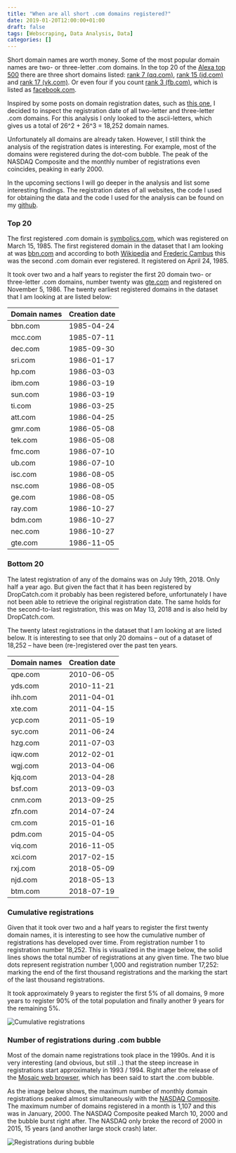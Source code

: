 ```yaml
---
title: "When are all short .com domains registered?"
date: 2019-01-20T12:00:00+01:00
draft: false
tags: [Webscraping, Data Analysis, Data]
categories: []
---
```


Short domain names are worth money. Some of the most popular domain names are two- or three-letter .com domains. In the top 20 of the [Alexa top 500](https://www.alexa.com/topsites) there are three short domains listed: [rank 7 (qq.com)](https://www.qq.com), [rank 15 (jd.com)](https://www.jd.com) and [rank 17 (vk.com)](https://www.vk.com). Or even four if you count [rank 3 (fb.com)](https://www.fb.com), which is listed as [facebook.com](https://www.facebook.com).

Inspired by some posts on domain registration dates, such as [this one](https://www.cambus.net/oldest-domains-in-the-com-net-and-org-tlds/), I decided to inspect the registration date of all two-letter and three-letter .com domains. For this analysis I only looked to the ascii-letters, which gives us a total of 26^2 + 26^3 = 18,252 domain names.

Unfortunately all domains are already taken. However, I still think the analysis of the registration dates is interesting. For example, most of the domains were registered during the dot-com bubble. The peak of the NASDAQ Composite and the monthly number of registrations even coincides, peaking in early 2000.

In the upcoming sections I will go deeper in the analysis and list some interesting findings. The registration dates of all websites, the code I used for obtaining the data and the code I used for the analysis can be found on my [github](https://github.com/uijl/uijl.github.io_code/tree/master/Oldest-Domains).

### Top 20

The first registered .com domain is [symbolics.com](https://www.symbolics.com), which was registered on March 15, 1985. The first registered domain in the dataset that I am looking at was [bbn.com](https://www.bbn.com) and according to both [Wikipedia](https://en.wikipedia.org/wiki/List_of_the_oldest_currently_registered_Internet_domain_names) and [Frederic Cambus](https://www.cambus.net/oldest-domains-in-the-com-net-and-org-tlds/) this was the second .com domain ever registered. It registered on April 24, 1985.

It took over two and a half years to register the first 20 domain two- or three-letter .com domains, number twenty was [gte.com](https://www.gte.com) and registered on November 5, 1986. The twenty earliest registered domains in the dataset that I am looking at are listed below:

| Domain names | Creation date |
|--------------|---------------|
| bbn.com      | 1985-04-24    |
| mcc.com      | 1985-07-11    |
| dec.com      | 1985-09-30    |
| sri.com      | 1986-01-17    |
| hp.com       | 1986-03-03    |
| ibm.com      | 1986-03-19    |
| sun.com      | 1986-03-19    |
| ti.com       | 1986-03-25    |
| att.com      | 1986-04-25    |
| gmr.com      | 1986-05-08    |
| tek.com      | 1986-05-08    |
| fmc.com      | 1986-07-10    |
| ub.com       | 1986-07-10    |
| isc.com      | 1986-08-05    |
| nsc.com      | 1986-08-05    |
| ge.com       | 1986-08-05    |
| ray.com      | 1986-10-27    |
| bdm.com      | 1986-10-27    |
| nec.com      | 1986-10-27    |
| gte.com      | 1986-11-05    |

### Bottom 20

The latest registration of any of the domains was on July 19th, 2018. Only half a year ago. But given the fact that it has been registered by DropCatch.com it probably has been registered before, unfortunately I have not been able to retrieve the original registration date. The same holds for the second-to-last registration, this was on May 13, 2018 and is also held by DropCatch.com.

The twenty latest registrations in the dataset that I am looking at are listed below. It is interesting to see that only 20 domains – out of a dataset of 18,252 – have been (re-)registered over the past ten years.

| Domain names | Creation date |
|--------------|---------------|
| qpe.com      | 2010-06-05    |
| yds.com      | 2010-11-21    |
| ihh.com      | 2011-04-01    |
| xte.com      | 2011-04-15    |
| ycp.com      | 2011-05-19    |
| syc.com      | 2011-06-24    |
| hzg.com      | 2011-07-03    |
| iqw.com      | 2012-02-01    |
| wgj.com      | 2013-04-06    |
| kjq.com      | 2013-04-28    |
| bsf.com      | 2013-09-03    |
| cnm.com      | 2013-09-25    |
| zfn.com      | 2014-07-24    |
| cm.com       | 2015-01-16    |
| pdm.com      | 2015-04-05    |
| viq.com      | 2016-11-05    |
| xci.com      | 2017-02-15    |
| rxj.com      | 2018-05-09    |
| njd.com      | 2018-05-13    |
| btm.com      | 2018-07-19    |

### Cumulative registrations

Given that it took over two and a half years to register the first twenty domain names, it is interesting to see how the cumulative number of registrations has developed over time. From registration number 1 to registration number 18,252. This is visualized in the image below, the solid lines shows the total number of registrations at any given time. The two blue dots represent registration number 1,000 and registration number 17,252: marking the end of the first thousand registrations and the marking the start of the last thousand registrations.

It took approximately 9 years to register the first 5% of all domains, 9 more years to register 90% of the total population and finally another 9 years for the remaining 5%.

![Cumulative registrations](https://raw.githubusercontent.com/uijl/uijl.github.io_blog/master/figures/short-domain-names-cumulative-registrations.png "The cumulative number of registrations")

### Number of registrations during .com bubble

Most of the domain name registrations took place in the 1990s. And it is very interesting (and obvious, but still ..) that the steep increase in registrations start approximately in 1993 / 1994. Right after the release of the [Mosaic web browser](https://en.wikipedia.org/wiki/Mosaic_(web_browser)), which has been said to start the .com bubble.

As the image below shows, the maximum number of monthly domain registrations peaked almost simultaneously with the [NASDAQ Composite](https://finance.yahoo.com/quote/%5EIXIC/history?period1=441759600&period2=1525125600&interval=1mo&filter=history&frequency=1mo). The maximum number of domains registered in a month is 1,107 and this was in January, 2000. The NASDAQ Composite peaked March 10, 2000 and the bubble burst right after. The NASDAQ only broke the record of 2000 in 2015, 15 years (and another large stock crash) later.

![Registrations during bubble](https://raw.githubusercontent.com/uijl/uijl.github.io_blog/master/figures/short-domain-names-registrations-vs-nasdaq.png "The number of domain name registrations during the .com bubble")